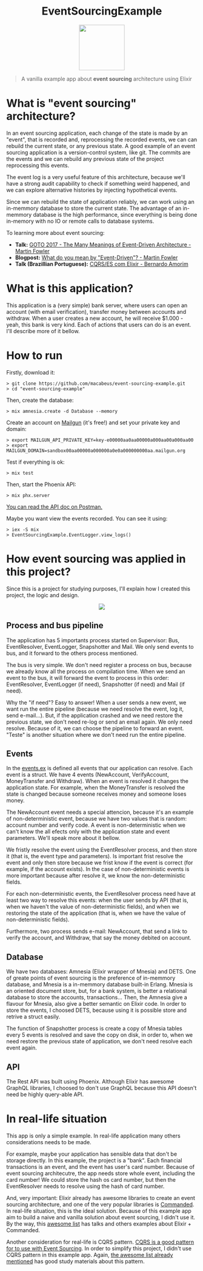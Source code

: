 <h1 align="center"> EventSourcingExample </h1>
<p align="center">
  <img src="https://i.imgur.com/qnsAPBD.png" width=120>
</p>

>A vanilla example app about **event sourcing** architecture using Elixir

# What is "event sourcing" architecture?

In an event sourcing application, each change of the state is made by an "event", that is recorded and, reprocessing the recorded events, we can can rebuild the current state, or any previous state. A good example of an event sourcing application is a version-control system, like git. The commits are the events and we can rebuild any previous state of the project reprocessing this events.

The event log is a very useful feature of this architecture, because we'll have a strong audit capability to check if something weird happened, and we can explore alternative histories by injecting hypothetical events.

Since we can rebuild the state of application reliably, we can work using an in-memmory database to store the current state. The advantage of an in-memmory database is the high performance, since everything is being done in-memory with no IO or remote calls to database systems.

To learning more about event sourcing:
* **Talk:** [GOTO 2017 - The Many Meanings of Event-Driven Architecture - Martin Fowler](https://www.youtube.com/watch?v=STKCRSUsyP0)
* **Blogpost:** [What do you mean by "Event-Driven"? - Martin Fowler](https://martinfowler.com/articles/201701-event-driven.html)
* **Talk (Brazillian Portuguese):** [CQRS/ES com Elixir - Bernardo Amorim](https://pt-br.eventials.com/locaweb/cqrs-es-com-elixir-com-bernardo-amorim/)

# What is this application?

This application is a (very simple) bank server, where users can open an account (with email verification), transfer money between accounts and withdraw. When a user creates a new account, he will receive $1.000 - yeah, this bank is very kind. Each of actions that users can do is an event. I'll describe more of it bellow.

# How to run

Firstly, download it:

```
> git clone https://github.com/macabeus/event-sourcing-example.git
> cd "event-sourcing-example"
```

Then, create the database:

```
> mix amnesia.create -d Database --memory
```

Create an account on [Mailgun](https://www.mailgun.com/) (it's free!) and set your private key and domain:

```
> export MAILGUN_API_PRIVATE_KEY=key-e00000aa0aa00000a000aa00a000aa00
> export MAILGUN_DOMAIN=sandbox00aa00000a000000a0e0a000000000aa.mailgun.org
```

Test if everything is ok:

```
> mix test
```

Then, start the Phoenix API:

```
> mix phx.server
```

[You can read the API doc on Postman.](https://documenter.getpostman.com/view/1363558/event-sourcing-example/RVftksGU)

Maybe you want view the events recorded. You can see it using:

```
> iex -S mix
> EventSourcingExample.EventLogger.view_logs()
```

# How event sourcing was applied in this project?

Since this is a project for studying purposes, I'll explain how I created this project, the logic and design.

<p align="center">
  <img src="https://i.imgur.com/5B5pJc1.png">
</p>

## Process and bus pipeline

The application has 5 importants process started on Supervisor: Bus, EventResolver, EventLogger, Snapshotter and Mail. We only send events to bus, and it forward to the others process mentioned.

The bus is very simple. We don't need register a process on bus, because we already know all the process on compilation time. When we send an event to the bus, it will forward the event to process in this order: EventResolver, EventLogger (if need), Snapshotter (if need) and Mail (if need).

Why the "if need"? Easy to answer! When a user sends a new event, we want run the entire pipeline (because we need resolve the event, log it, send e-mail...). But, if the application crashed and we need restore the previous state, we don't need re-log or send an email again. We only need resolve. Because of it, we can choose the pipeline to forward an event. "Teste" is another situation where we don't need run the entire pipeline.

## Events

In the [events.ex](https://github.com/macabeus/event-sourcing-example/blob/master/lib/event_sourcing_example/events.ex) is defined all events that our application can resolve. Each event is a struct. We have 4 events (NewAccount, VerifyAccount, MoneyTransfer and Withdraw). When an event is resolved it changes the application state. For example, when the MoneyTransfer is resolved the state is changed because someone receives money and someone loses money.

The NewAccount event needs a special attencion, because it's an example of non-deterministic event, because we have two values that is random: account number and verify code. A event is non-deterministic when we can't know the all efects only with the application state and event parameters. We'll speak more about it bellow.

We fristly resolve the event using the EventResolver process, and then store it (that is, the event type and parameters). Is important frist resolve the event and only then store because we frist know if the event is correct (for example, if the account exists). In the case of non-deterministic events is more important because after resolve it, we know the non-deterministic fields.

For each non-deterministic events, the EventResolver process need have at least two way to resolve this events: when the user sends by API (that is, when we haven't the value of non-deterministic fields), and when we restoring the state of the application (that is, when we have the value of non-deterministic fields).

Furthermore, two process sends e-mail: NewAccount, that send a link to verify the account, and Withdraw, that say the money debited on account.

## Database

We have two databases: Amnesia (Elixir wrapper of Mnesia) and DETS. One of greate points of event sourcing is the preference of in-memmory database, and Mnesia is a in-memmory database built-in Erlang. Mnesia is an oriented document store, but, for a bank system, is better a relational database to store the accounts, transactions... Then, the Amnesia give a flavour for Mnesia, also give a better semantic on Elixir code. In order to store the events, I choosed DETS, because using it is possible store and retrive a struct easily.

The function of Snapshotter process is create a copy of Mnesia tables every 5 events is resolved and save the copy on disk, in order to, when we need restore the previous state of application, we don't need resolve each event again.

## API

The Rest API was built using Phoenix. Although Elixir has awesome GraphQL libraries, I choosed to don't use GraphQL because this API doesn't need be highly query-able API.

# In real-life situation

This app is only a simple example. In real-life application many others considerations needs to be made.

For example, maybe your application has sensible data that don't be storage directly. In this example, the project is a "bank". Each financial transactions is an event, and the event has user's card number. Because of event sourcing architecutre, the app needs store whole event, including the card number! We could store the hash os card number, but then the EventResolver needs to resolve using the hash of card number.

And, very important: Elixir already has awesome libraries to create an event sourcing architecture, and one of the very popular libraries is [Commanded](https://github.com/commanded/commanded). In real-life situation, this is the ideal solution. Because of this example app aim to build a naive and vanilla solution about event sourcing, I didn't use it. By the way, this [awesome list](https://github.com/slashdotdash/awesome-elixir-cqrs) has talks and others examples about Elixir + Commanded.

Another consideration for real-life is CQRS pattern. [CQRS is a good pattern for to use with Event Sourcing](https://martinfowler.com/bliki/CQRS.html). In order to simplify this project, I didn't use CQRS pattern in this example app. Again, [the awesome list already mentioned](https://github.com/slashdotdash/awesome-elixir-cqrs) has good study materials about this pattern.
